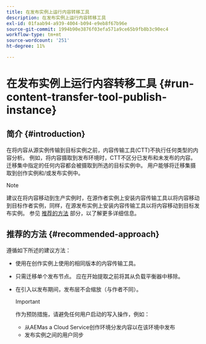 ```yaml
---
title: 在发布实例上运行内容转移工具
description: 在发布实例上运行内容转移工具
exl-id: 01faab94-a939-4004-b094-e9eb8f67b96e
source-git-commit: 1994b90e3876f03efa571a9ce65b9fb8b3c90ec4
workflow-type: tm+mt
source-wordcount: '251'
ht-degree: 11%

---
```


# 在发布实例上运行内容转移工具 {#run-content-transfer-tool-publish-instance}

## 简介 {#introduction}

在将内容从源实例传输到目标实例之前，内容传输工具(CTT)不执行任何类型的内容分析。 例如，将内容摄取到发布环境时，CTT不区分已发布和未发布的内容。 迁移集中指定的任何内容都会被摄取到所选的目标实例中。 用户能够将迁移集摄取到创作实例和/或发布实例中。

>[!NOTE]
>建议在将内容移动到生产实例时，在源作者实例上安装内容传输工具以将内容移动到目标作者实例，同样，在源发布实例上安装内容传输工具以将内容移动到目标发布实例。 参见 [推荐的方法](#recommended-approach) 部分，以了解更多详细信息。

## 推荐的方法 {#recommended-approach}

遵循如下所述的建议方法：

* 使用在创作实例上使用的相同版本的内容传输工具。

* 只需迁移单个发布节点。 应在开始提取之前将其从负载平衡器中移除。

* 在引入以发布期间，发布层不会缩放（与作者不同）。

  >[!IMPORTANT]
  >作为预防措施，请避免任何用户启动的写入操作，例如：
  > * 从AEMas a Cloud Service创作环境分发内容以在该环境中发布
  > * 发布实例之间的用户同步
